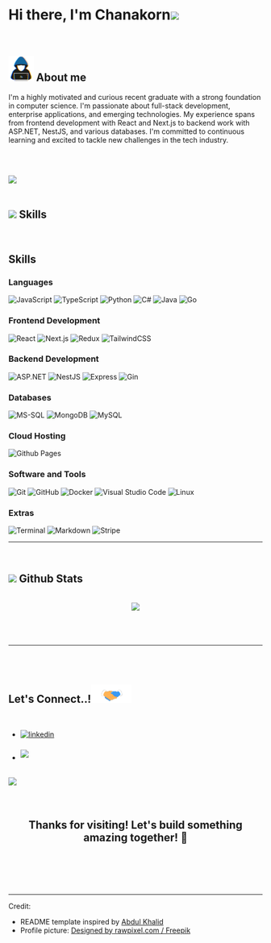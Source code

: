 <h1><b>Hi there, I'm Chanakorn</b><img src="https://media.giphy.com/media/hvRJCLFzcasrR4ia7z/giphy.gif" width="35"></h1>

<br>

## <picture><img src = "https://github.com/0xAbdulKhalid/0xAbdulKhalid/raw/main/assets/mdImages/about_me.gif" width = 50px></picture> **About me**

I'm a highly motivated and curious recent graduate with a strong foundation in computer science. I'm passionate about full-stack development, enterprise applications, and emerging technologies. My experience spans from frontend development with React and Next.js to backend work with ASP.NET, NestJS, and various databases. I'm committed to continuous learning and excited to tackle new challenges in the tech industry.

<br><br>

<img src="https://user-images.githubusercontent.com/73097560/115834477-dbab4500-a447-11eb-908a-139a6edaec5c.gif"><br><br>

## <img src="https://media2.giphy.com/media/QssGEmpkyEOhBCb7e1/giphy.gif?cid=ecf05e47a0n3gi1bfqntqmob8g9aid1oyj2wr3ds3mg700bl&rid=giphy.gif" width ="25"><b> Skills</b>
<br>

<p align="center">

## Skills

### Languages

<img src="https://img.shields.io/badge/JavaScript%20-%23F7DF1E.svg?style=for-the-badge&logo=javascript&logoColor=black" alt="JavaScript">
<img src="https://img.shields.io/badge/TypeScript%20-%23007ACC.svg?style=for-the-badge&logo=typescript&logoColor=white" alt="TypeScript">
<img src="https://img.shields.io/badge/Python%20-%2314354C.svg?style=for-the-badge&logo=python&logoColor=white" alt="Python">
<img src="https://img.shields.io/badge/C%23%20-%23239120.svg?style=for-the-badge&logo=c-sharp&logoColor=white" alt="C#">
<img src="https://img.shields.io/badge/Java-%23ED8B00.svg?style=for-the-badge&logo=java&logoColor=white" alt="Java">
<img src="https://img.shields.io/badge/Go-%2300ADD8.svg?style=for-the-badge&logo=go&logoColor=white" alt="Go">

### Frontend Development

<img src="https://img.shields.io/badge/React%20-%2320232a.svg?style=for-the-badge&logo=react&logoColor=%2361DAFB" alt="React">
<img src="https://img.shields.io/badge/Next.js%20-%23000000.svg?style=for-the-badge&logo=next.js&logoColor=white" alt="Next.js">
<img src="https://img.shields.io/badge/Redux%20-%23593d88.svg?style=for-the-badge&logo=redux&logoColor=white" alt="Redux">
<img src="https://img.shields.io/badge/Tailwind%20CSS%20-%2338B2AC.svg?style=for-the-badge&logo=tailwind-css&logoColor=white" alt="TailwindCSS">

### Backend Development

<img src="https://img.shields.io/badge/ASP.NET%20-%23512BD4.svg?style=for-the-badge&logo=.net&logoColor=white" alt="ASP.NET">
<img src="https://img.shields.io/badge/NestJS%20-%23E0234E.svg?style=for-the-badge&logo=nestjs&logoColor=white" alt="NestJS">
<img src="https://img.shields.io/badge/Express%20-%23404d59.svg?style=for-the-badge" alt="Express">
<img src="https://img.shields.io/badge/Gin%20-%23008ECF.svg?style=for-the-badge&logo=go&logoColor=white" alt="Gin">

### Databases

<img src="https://img.shields.io/badge/MS%20SQL%20-%23CC2927.svg?style=for-the-badge&logo=microsoft-sql-server&logoColor=white" alt="MS-SQL">
<img src="https://img.shields.io/badge/MongoDB%20-%234ea94b.svg?style=for-the-badge&logo=mongodb&logoColor=white" alt="MongoDB">
<img src="https://img.shields.io/badge/MySQL%20-%2300f.svg?style=for-the-badge&logo=mysql&logoColor=white" alt="MySQL">

### Cloud Hosting

<img src="https://img.shields.io/badge/GitHub%20Pages-%23327FC7.svg?style=for-the-badge&logo=github&logoColor=white" alt="Github Pages">

### Software and Tools

<img src="https://img.shields.io/badge/git-%23F05033.svg?style=for-the-badge&logo=git&logoColor=white" alt="Git">
<img src="https://img.shields.io/badge/github-%23121011.svg?style=for-the-badge&logo=github&logoColor=white" alt="GitHub">
<img src="https://img.shields.io/badge/docker-%230db7ed.svg?style=for-the-badge&logo=docker&logoColor=white" alt="Docker">
<img src="https://img.shields.io/badge/Visual%20Studio%20Code-0078d7.svg?style=for-the-badge&logo=visual-studio-code&logoColor=white" alt="Visual Studio Code">
<img src="https://img.shields.io/badge/Linux-FCC624?style=for-the-badge&logo=linux&logoColor=black" alt="Linux">

### Extras

<img src="https://img.shields.io/badge/Terminal-%23054020?style=for-the-badge&logo=gnu-bash&logoColor=white" alt="Terminal">
<img src="https://img.shields.io/badge/markdown-%23000000.svg?style=for-the-badge&logo=markdown&logoColor=white" alt="Markdown">
<img src="https://img.shields.io/badge/Stripe%20-%23008CDD.svg?style=for-the-badge&logo=stripe&logoColor=white" alt="Stripe">
<br>

-----

<br>

## <img src="https://media.giphy.com/media/iY8CRBdQXODJSCERIr/giphy.gif" width="35"><b> Github Stats </b>
<br>

<div align="center">

<a href="https://github.com/clickCA/">
  <img src="https://github-readme-stats.vercel.app/api?username=clickCA&include_all_commits=true&count_private=true&show_icons=true&line_height=20" width="450"/>
</a>
</div>

<br>
<br>
<br>

-----

<br>
<br>

## <b> Let's Connect..!</b><img src="https://github.com/0xAbdulKhalid/0xAbdulKhalid/raw/main/assets/mdImages/handshake.gif" width ="80">
<br>
<div align='left'>

<ul>

<li>
<a href="https://www.linkedin.com/in/chanakorn-aramsak/" target="_blank">
<img src="https://img.shields.io/badge/linkedin:  chanakorn--aramsak-%2300acee.svg?color=405DE6&style=for-the-badge&logo=linkedin&logoColor=white" alt=linkedin style="margin-bottom: 5px;"/>
</a>
</li>

<br>

<li>
<a href="mailto:chanakorn.aramsak@gmail.com" target="_blank">
<img src="https://img.shields.io/badge/gmail:  chanakorn.aramsak-%23EA4335.svg?style=for-the-badge&logo=gmail&logoColor=white" t=mail style="margin-bottom: 5px;" />
</a>
</li>
	
</ul>
</div>

<br>
<img src="https://user-images.githubusercontent.com/73097560/115834477-dbab4500-a447-11eb-908a-139a6edaec5c.gif">
<br>
<br>
<br>

<div align='center'>

## <b>Thanks for visiting! Let's build something amazing together! 🚀</b>

</div>
<br>
<br>
<br>
<br>

---

Credit: 
- README template inspired by [Abdul Khalid](https://github.com/0xabdulkhalid)
- Profile picture: <a href="http://www.freepik.com">Designed by rawpixel.com / Freepik</a>
